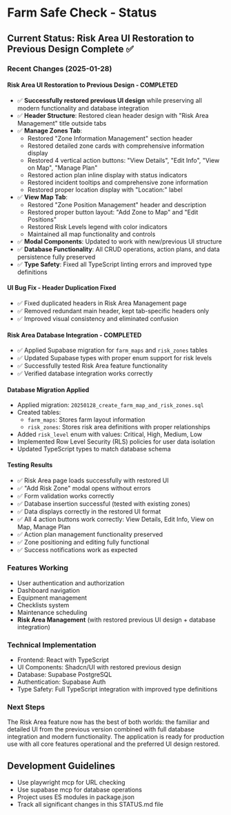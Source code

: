 # Farm Safe Check - Status

## Current Status: Risk Area UI Restoration to Previous Design Complete ✅

### Recent Changes (2025-01-28)

#### Risk Area UI Restoration to Previous Design - COMPLETED
- ✅ **Successfully restored previous UI design** while preserving all modern functionality and database integration
- ✅ **Header Structure**: Restored clean header design with "Risk Area Management" title outside tabs
- ✅ **Manage Zones Tab**: 
  - Restored "Zone Information Management" section header
  - Restored detailed zone cards with comprehensive information display
  - Restored 4 vertical action buttons: "View Details", "Edit Info", "View on Map", "Manage Plan"
  - Restored action plan inline display with status indicators
  - Restored incident tooltips and comprehensive zone information
  - Restored proper location display with "Location:" label
- ✅ **View Map Tab**:
  - Restored "Zone Position Management" header and description
  - Restored proper button layout: "Add Zone to Map" and "Edit Positions"
  - Restored Risk Levels legend with color indicators
  - Maintained all map functionality and controls
- ✅ **Modal Components**: Updated to work with new/previous UI structure
- ✅ **Database Functionality**: All CRUD operations, action plans, and data persistence fully preserved
- ✅ **Type Safety**: Fixed all TypeScript linting errors and improved type definitions

#### UI Bug Fix - Header Duplication Fixed
- ✅ Fixed duplicated headers in Risk Area Management page
- ✅ Removed redundant main header, kept tab-specific headers only
- ✅ Improved visual consistency and eliminated confusion

#### Risk Area Database Integration - COMPLETED
- ✅ Applied Supabase migration for `farm_maps` and `risk_zones` tables
- ✅ Updated Supabase types with proper enum support for risk levels
- ✅ Successfully tested Risk Area feature functionality
- ✅ Verified database integration works correctly

#### Database Migration Applied
- Applied migration: `20250128_create_farm_map_and_risk_zones.sql`
- Created tables:
  - `farm_maps`: Stores farm layout information
  - `risk_zones`: Stores risk area definitions with proper relationships
- Added `risk_level` enum with values: Critical, High, Medium, Low
- Implemented Row Level Security (RLS) policies for user data isolation
- Updated TypeScript types to match database schema

#### Testing Results
- ✅ Risk Area page loads successfully with restored UI
- ✅ "Add Risk Zone" modal opens without errors
- ✅ Form validation works correctly
- ✅ Database insertion successful (tested with existing zones)
- ✅ Data displays correctly in the restored UI format
- ✅ All 4 action buttons work correctly: View Details, Edit Info, View on Map, Manage Plan
- ✅ Action plan management functionality preserved
- ✅ Zone positioning and editing fully functional
- ✅ Success notifications work as expected

### Features Working
- User authentication and authorization
- Dashboard navigation
- Equipment management
- Checklists system
- Maintenance scheduling
- **Risk Area Management** (with restored previous UI design + database integration)

### Technical Implementation
- Frontend: React with TypeScript
- UI Components: Shadcn/UI with restored previous design
- Database: Supabase PostgreSQL
- Authentication: Supabase Auth
- Type Safety: Full TypeScript integration with improved type definitions

### Next Steps
The Risk Area feature now has the best of both worlds: the familiar and detailed UI from the previous version combined with full database integration and modern functionality. The application is ready for production use with all core features operational and the preferred UI design restored.

## Development Guidelines

- Use playwright mcp for URL checking
- Use supabase mcp for database operations  
- Project uses ES modules in package.json
- Track all significant changes in this STATUS.md file 